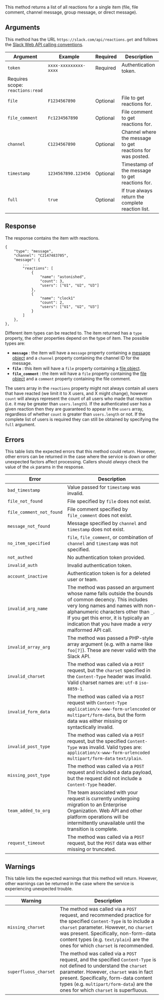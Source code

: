 This method returns a list of all reactions for a single item (file, file comment, channel message, group message, or direct message).

## Arguments

This method has the URL `https://slack.com/api/reactions.get` and follows the [Slack Web API calling conventions](/web#basics).

| Argument | Example | Required | Description |
| --- | --- | --- | --- |
| `token` | `xxxx-xxxxxxxxx-xxxx` | Required | Authentication token.  
Requires scope: `reactions:read` |
| `file` | `F1234567890` | Optional | File to get reactions for. |
| `file_comment` | `Fc1234567890` | Optional | File comment to get reactions for. |
| `channel` | `C1234567890` | Optional | Channel where the message to get reactions for was posted. |
| `timestamp` | `1234567890.123456` | Optional | Timestamp of the message to get reactions for. |
| `full` | `true` | Optional | If true always return the complete reaction list. |

## Response

The response contains the item with reactions.

```
{
    "type": "message",
    "channel": "C2147483705",
    "message": {
        ...
        "reactions": [
            {
                "name": "astonished",
                "count": 3,
                "users": ["U1", "U2", "U3"]
            },
            {
                "name": "clock1"
                "count": 2,
                "users": ["U1", "U2", "U3"]
            }
        ]
    },
},
```

Different item types can be reacted to. The item returned has a `type` property, the other properties depend on the type of item. The possible types are:

- **`message`** : the item will have a `message` property containing a [message object](/docs/messages) and a `channel` property containing the channel ID for the message.
- **`file`** : this item will have a `file` property containing a [file object](/types/file).
- **`file_comment`** : the item will have a `file` property containing the [file object](/types/file) and a `comment` property containing the file comment.

The users array in the `reactions` property might not always contain all users that have reacted (we limit it to X users, and X might change), however `count` will always represent the count of all users who made that reaction (i.e. it may be greater than `users.length`). If the authenticated user has a given reaction then they are guaranteed to appear in the `users` array, regardless of whether `count` is greater than `users.length` or not. If the complete list of users is required they can still be obtained by specifying the `full` argument.

## Errors

This table lists the expected errors that this method could return. However, other errors can be returned in the case where the service is down or other unexpected factors affect processing. Callers should _always_ check the value of the `ok` params in the response.

| Error | Description |
| --- | --- |
| `bad_timestamp` | Value passed for `timestamp` was invalid. |
| `file_not_found` | File specified by `file` does not exist. |
| `file_comment_not_found` | File comment specified by `file_comment` does not exist. |
| `message_not_found` | Message specified by `channel` and `timestamp` does not exist. |
| `no_item_specified` | `file`, `file_comment`, or combination of `channel` and `timestamp` was not specified. |
| `not_authed` | No authentication token provided. |
| `invalid_auth` | Invalid authentication token. |
| `account_inactive` | Authentication token is for a deleted user or team. |
| `invalid_arg_name` | The method was passed an argument whose name falls outside the bounds of common decency. This includes very long names and names with non-alphanumeric characters other than `_`. If you get this error, it is typically an indication that you have made a _very_ malformed API call. |
| `invalid_array_arg` | The method was passed a PHP-style array argument (e.g. with a name like `foo[7]`). These are never valid with the Slack API. |
| `invalid_charset` | The method was called via a `POST` request, but the `charset` specified in the `Content-Type` header was invalid. Valid charset names are: `utf-8` `iso-8859-1`. |
| `invalid_form_data` | The method was called via a `POST` request with `Content-Type` `application/x-www-form-urlencoded` or `multipart/form-data`, but the form data was either missing or syntactically invalid. |
| `invalid_post_type` | The method was called via a `POST` request, but the specified `Content-Type` was invalid. Valid types are: `application/x-www-form-urlencoded` `multipart/form-data` `text/plain`. |
| `missing_post_type` | The method was called via a `POST` request and included a data payload, but the request did not include a `Content-Type` header. |
| `team_added_to_org` | The team associated with your request is currently undergoing migration to an Enterprise Organization. Web API and other platform operations will be intermittently unavailable until the transition is complete. |
| `request_timeout` | The method was called via a `POST` request, but the `POST` data was either missing or truncated. |

## Warnings

This table lists the expected warnings that this method will return. However, other warnings can be returned in the case where the service is experiencing unexpected trouble.

| Warning | Description |
| --- | --- |
| `missing_charset` | The method was called via a `POST` request, and recommended practice for the specified `Content-Type` is to include a `charset` parameter. However, no `charset` was present. Specifically, non-form-data content types (e.g. `text/plain`) are the ones for which `charset` is recommended. |
| `superfluous_charset` | The method was called via a `POST` request, and the specified `Content-Type` is not defined to understand the `charset` parameter. However, `charset` was in fact present. Specifically, form-data content types (e.g. `multipart/form-data`) are the ones for which `charset` is superfluous. |


